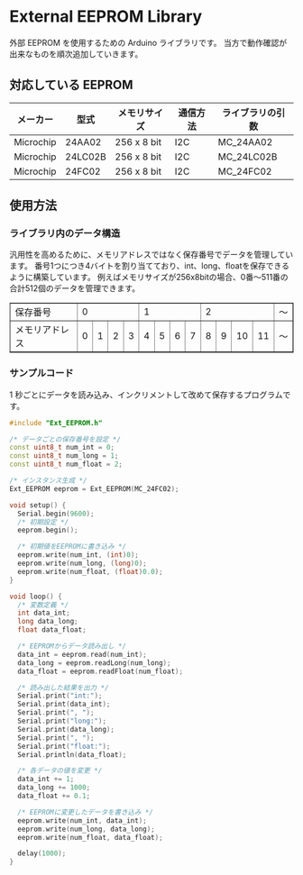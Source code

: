 # External EEPROM Library

外部 EEPROM を使用するための Arduino ライブラリです。
当方で動作確認が出来なものを順次追加していきます。

## 対応している EEPROM

| メーカー  | 型式    | メモリサイズ | 通信方法 | ライブラリの引数 |
| --------- | ------- | ------------ | -------- | ---------------- |
| Microchip | 24AA02  | 256 x 8 bit  | I2C      | MC_24AA02        |
| Microchip | 24LC02B | 256 x 8 bit  | I2C      | MC_24LC02B       |
| Microchip | 24FC02  | 256 x 8 bit  | I2C      | MC_24FC02        |

## 使用方法

### ライブラリ内のデータ構造
汎用性を高めるために、メモリアドレスではなく保存番号でデータを管理しています。
番号1つにつき4バイトを割り当てており、int、long、floatを保存できるように構築しています。
例えばメモリサイズが256x8bitの場合、0番～511番の合計512個のデータを管理できます。

<table border="1">
	<tbody>
		<tr>
			<td>保存番号</td>
			<td colspan="4">0</td>
			<td colspan="4">1</td>
			<td colspan="4">2</td>
            <td>～</td>
		</tr>
		<tr>
			<td>メモリアドレス</td>
			<td>0</td>
			<td>1</td>
			<td>2</td>
			<td>3</td>
			<td>4</td>
			<td>5</td>
			<td>6</td>
			<td>7</td>
			<td>8</td>
			<td>9</td>
			<td>10</td>
			<td>11</td>
            <td>～</td>
		</tr>
	</tbody>
</table>

### サンプルコード

1 秒ごとにデータを読み込み、インクリメントして改めて保存するプログラムです。

```c++
#include "Ext_EEPROM.h"

/* データごとの保存番号を設定 */
const uint8_t num_int = 0;
const uint8_t num_long = 1;
const uint8_t num_float = 2;

/* インスタンス生成 */
Ext_EEPROM eeprom = Ext_EEPROM(MC_24FC02);

void setup() {
  Serial.begin(9600);
  /* 初期設定 */
  eeprom.begin();

  /* 初期値をEEPROMに書き込み */
  eeprom.write(num_int, (int)0);
  eeprom.write(num_long, (long)0);
  eeprom.write(num_float, (float)0.0);
}

void loop() {
  /* 変数定義 */
  int data_int;
  long data_long;
  float data_float;

  /* EEPROMからデータ読み出し */
  data_int = eeprom.read(num_int);
  data_long = eeprom.readLong(num_long);
  data_float = eeprom.readFloat(num_float);

  /* 読み出した結果を出力 */
  Serial.print("int:");
  Serial.print(data_int);
  Serial.print(", ");
  Serial.print("long:");
  Serial.print(data_long);
  Serial.print(", ");
  Serial.print("float:");
  Serial.println(data_float);

  /* 各データの値を変更 */
  data_int += 1;
  data_long += 1000;
  data_float += 0.1;

  /* EEPROMに変更したデータを書き込み */
  eeprom.write(num_int, data_int);
  eeprom.write(num_long, data_long);
  eeprom.write(num_float, data_float);

  delay(1000);
}
```
